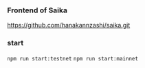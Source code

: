 ### Frontend of Saika
https://github.com/hanakannzashi/saika.git

### start
`npm run start:testnet`
`npm run start:mainnet`